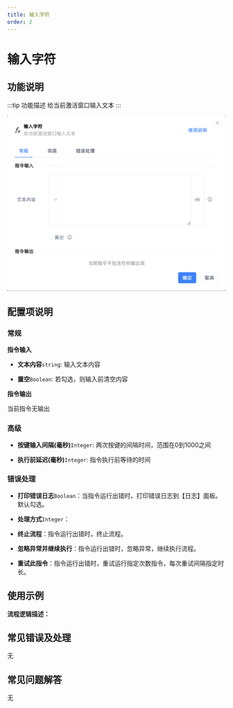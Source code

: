 ```yaml
---
title: 输入字符
order: 2
---
```


# 输入字符

## 功能说明

:::tip 功能描述
给当前激活窗口输入文本
:::

![输入字符](../../assets/输入字符_command.png)

## 配置项说明

### 常规

**指令输入**

- **文本内容**`string`: 输入文本内容

- **置空**`Boolean`: 若勾选，则输入前清空内容


**指令输出**

当前指令无输出

### 高级

- **按键输入间隔(毫秒)**`Integer`: 两次按键的间隔时间，范围在0到1000之间

- **执行前延迟(毫秒)**`Integer`: 指令执行前等待的时间

### 错误处理

- **打印错误日志**`Boolean`：当指令运行出错时，打印错误日志到【日志】面板。默认勾选。

- **处理方式**`Integer`：

 - **终止流程**：指令运行出错时，终止流程。

 - **忽略异常并继续执行**：指令运行出错时，忽略异常，继续执行流程。

 - **重试此指令**：指令运行出错时，重试运行指定次数指令，每次重试间隔指定时长。

## 使用示例

**流程逻辑描述：** 

## 常见错误及处理

无

## 常见问题解答

无

